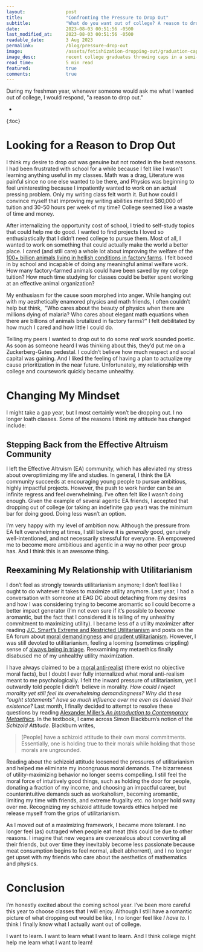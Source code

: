 ```yaml
---
layout:               post
title:                "Confronting the Pressure to Drop Out"
subtitle:             "What do you want out of college? A reason to drop out..."
date:                 2023-08-03 00:51:56 -0500
last_modified_at:     2023-08-03 00:51:56 -0500
readable_date:        3 Aug 2023
permalink:            /blog/pressure-drop-out
image:                /assets/fetishization-dropping-out/graduation-cap-throw.jpg
image_desc:           recent college graduates throwing caps in a semi-circle in the air
read_time:            5 min read
featured:             true
comments:             true
---
```


During my freshman year, whenever someone would ask me what I wanted out of college, I would respond, "a reason to drop out."

*  
{:toc}

# Looking for a Reason to Drop Out

I think my desire to drop out was genuine but not rooted in the best reasons. I had been frustrated with school for a while because I felt like I wasn't learning anything useful in my classes. Math was a drag, Literature was painful since no one else wanted to be there, and Physics was beginning to feel uninteresting because I impatiently wanted to work on an actual pressing problem. Only my writing class felt worth it. But how could I convince myself that improving my writing abilities merited $80,000 of tuition and 30-50 hours per week of my time? College seemed like a waste of time and money.

After internalizing the opportunity cost of school, I tried to self-study topics that could help me do good. I wanted to find projects I loved so enthusiastically that I didn’t need college to pursue them. Most of all, I wanted to work on something that could actually make the world a better place. I cared (and still care) a whole lot about improving the welfare of the [100+ billion animals living in hellish conditions in factory farms](https://80000hours.org/problem-profiles/factory-farming/). I felt boxed in by school and incapable of doing any meaningful animal welfare work. How many factory-farmed animals could have been saved by my college tuition? How much time studying for classes could be better spent working at an effective animal organization?

My enthusiasm for the cause soon morphed into anger. While hanging out with my aesthetically enamored physics and math friends, I often couldn’t help but think,  "Who cares about the beauty of physics when there are millions dying of malaria? Who cares about elegant math equations when there are billions of animals brutalized in factory farms?" I felt debilitated by how much I cared and how little I could do.

Telling my peers I wanted to drop out to do some *real* work sounded poetic. As soon as someone heard I was thinking about this, they’d put me on a Zuckerberg-Gates pedestal. I couldn’t believe how much respect and social capital was gaining. And I liked the feeling of having a plan to actualize my cause prioritization in the near future. Unfortunately, my relationship with college and coursework quickly became unhealthy.

# Changing My Mindset

I might take a gap year, but I most certainly won’t be dropping out. I no longer loath classes. Some of the reasons I think my attitude has changed include:

## Stepping Back from the Effective Altruism Community

I left the Effective Altruism (EA) community, which has alleviated my stress about overoptimizing my life and studies. In general, I think the EA community succeeds at encouraging young people to pursue ambitious, highly impactful projects. However, the push to work harder can be an infinite regress and feel overwhelming. I’ve often felt like I wasn’t doing enough. Given the example of several agentic EA friends, I accepted that dropping out of college (or taking an indefinite gap year) was the minimum bar for doing good. Doing less wasn’t an option.

I’m very happy with my level of ambition now. Although the pressure from EA felt overwhelming at times, I still believe it is *generally* good, genuinely well-intentioned, and not necessarily stressful for everyone. EA empowered me to become more ambitious and agentic in a way no other peer group has. And I think this is an awesome thing.

## Reexamining My Relationship with Utilitarianism

I don’t feel as strongly towards utilitarianism anymore; I don’t feel like I ought to do whatever it takes to maximize utility anymore. Last year, I had a conversation with someone at EAG DC about detaching from my desires and how I was considering trying to become aromantic so I could become a better impact generator (I’m not even sure if it’s possible to *become* aromantic, but the fact that I considered it is telling of my unhealthy commitment to maximizing utility). I became less of a utility maximizer after reading [J.C. Smart’s Extreme and Restricted Utilitarianism](https://www.jstor.org/stable/2216786) and posts on the EA forum about [moral demandingness](https://forum.effectivealtruism.org/posts/AjxqsDmhGiW9g8ju6/effective-altruism-in-the-garden-of-ends) and [prudent utilitarianism](https://forum.effectivealtruism.org/posts/nvus8kuGxyacyfXeg/naive-vs-prudent-utilitarianism). However, I was still devoted to utilitarianism, feeling a looming (sometimes crippling) sense of [always being in triage](https://mhollyelmoreblog.wordpress.com/2016/08/26/we-are-in-triage-every-second-of-every-day/). Reexamining my metaethics finally disabused me of my unhealthy utility maximization.

I have always claimed to be a [moral anti-realist](https://plato.stanford.edu/entries/moral-anti-realism/) (there exist no objective moral facts), but I doubt I ever fully internalized what moral anti-realism meant to me psychologically. I felt the inward pressure of utilitarianism, yet I outwardly told people I didn’t  believe in morality. *How could I reject morality yet still feel its overwhelming demandingness? Why did these “ought statements” have so much influence over me even as I denied their existence?* Last month, I finally decided to attempt to resolve these questions by reading [Alexander Miller’s *An Introduction to Contemporary Metaethics*](https://www.goodreads.com/book/show/346051.An_Introduction_to_Contemporary_Metaethics). In the textbook, I came across Simon Blackburn’s notion of the *Schizoid Attitude*. Blackburn writes,

> [People] have a schizoid attitude to their own moral commitments. Essentially, one is holding true to their morals while holding that those morals are ungrounded.

Reading about the schizoid attitude loosened the pressures of utilitarianism and helped me eliminate my incongruous moral demands. The bizarreness of utility-maximizing behavior no longer seems compelling. I still feel the moral force of intuitively good things, such as holding the door for people, donating a fraction of my income, and choosing an impactful career, but counterintuitive demands such as workaholism, becoming aromantic, limiting my time with friends, and extreme frugality etc. no longer hold sway over me. Recognizing my schizoid attitude towards ethics helped me release myself from the grips of utilitarianism.

As I moved out of a maximizing framework, I became more tolerant. I no longer feel (as) outraged when people eat meat (this could be due to other reasons. I imagine that new vegans are overzealous about converting all their friends, but over time they inevitably become less passionate because meat consumption begins to feel normal, albeit abhorrent), and I no longer get upset with my friends who care about the aesthetics of mathematics and physics.

# Conclusion

I’m honestly excited about the coming school year. I’ve been more careful this year to choose classes that I will enjoy. Although I still have a romantic picture of what dropping out would be like, I no longer feel like *I have to*. I think I finally know what I actually want out of college.

I want to learn. I want to learn what I want to learn. And I think college might help me learn what I want to learn!